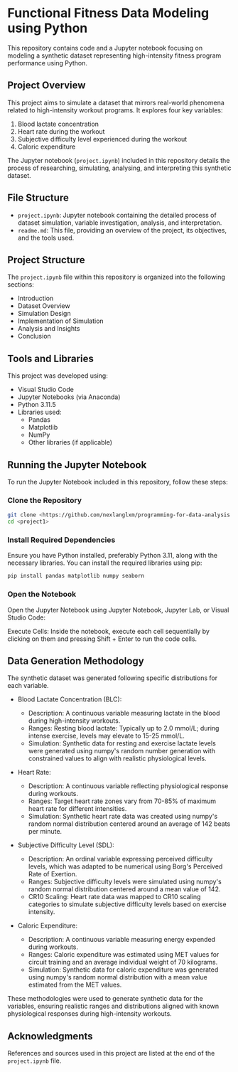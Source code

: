 # Functional Fitness Data Modeling using Python

This repository contains code and a Jupyter notebook focusing on modeling a synthetic dataset representing high-intensity fitness program performance using Python.

## Project Overview

This project aims to simulate a dataset that mirrors real-world phenomena related to high-intensity workout programs. It explores four key variables:

1. Blood lactate concentration
2. Heart rate during the workout
3. Subjective difficulty level experienced during the workout
4. Caloric expenditure

The Jupyter notebook (`project.ipynb`) included in this repository details the process of researching, simulating, analysing, and interpreting this synthetic dataset.

## File Structure

- `project.ipynb`: Jupyter notebook containing the detailed process of dataset simulation, variable investigation, analysis, and interpretation.
- `readme.md`: This file, providing an overview of the project, its objectives, and the tools used.

## Project Structure

The `project.ipynb` file within this repository is organized into the following sections:

- Introduction
- Dataset Overview
- Simulation Design
- Implementation of Simulation
- Analysis and Insights
- Conclusion

## Tools and Libraries

This project was developed using:

- Visual Studio Code
- Jupyter Notebooks (via Anaconda)
- Python 3.11.5
- Libraries used:
  - Pandas
  - Matplotlib
  - NumPy
  - Other libraries (if applicable)

## Running the Jupyter Notebook

To run the Jupyter Notebook included in this repository, follow these steps:

### Clone the Repository

```bash
git clone <https://github.com/nexlanglxm/programming-for-data-analysis.git>
cd <project1>
```

### Install Required Dependencies

Ensure you have Python installed, preferably Python 3.11, along with the necessary libraries. You can install the required libraries using pip:

```bash
pip install pandas matplotlib numpy seaborn
```

### Open the Notebook

Open the Jupyter Notebook using Jupyter Notebook, Jupyter Lab, or Visual Studio Code:

Execute Cells:
Inside the notebook, execute each cell sequentially by clicking on them and pressing Shift + Enter to run the code cells.

## Data Generation Methodology

The synthetic dataset was generated following specific distributions for each variable.

- Blood Lactate Concentration (BLC):
  - Description: A continuous variable measuring lactate in the blood during high-intensity workouts.
  - Ranges: Resting blood lactate: Typically up to 2.0 mmol/L; during intense exercise, levels may elevate to 15-25 mmol/L.
  - Simulation: Synthetic data for resting and exercise lactate levels were generated using numpy's random number generation with constrained values to align with realistic physiological levels.

- Heart Rate:
  - Description: A continuous variable reflecting physiological response during workouts.
  - Ranges: Target heart rate zones vary from 70-85% of maximum heart rate for different intensities.
  - Simulation: Synthetic heart rate data was created using numpy's random normal distribution centered around an average of 142 beats per minute.

- Subjective Difficulty Level (SDL):
  - Description: An ordinal variable expressing perceived difficulty levels, which was adapted to be numerical using Borg's Perceived Rate of Exertion.
  - Ranges: Subjective difficulty levels were simulated using numpy's random normal distribution centered around a mean value of 142.
  - CR10 Scaling: Heart rate data was mapped to CR10 scaling categories to simulate subjective difficulty levels based on exercise intensity.

- Caloric Expenditure:
  - Description: A continuous variable measuring energy expended during workouts.
  - Ranges: Caloric expenditure was estimated using MET values for circuit training and an average individual weight of 70 kilograms.
  - Simulation: Synthetic data for caloric expenditure was generated using numpy's random normal distribution with a mean value estimated from the MET values.
  
These methodologies were used to generate synthetic data for the variables, ensuring realistic ranges and distributions aligned with known physiological responses during high-intensity workouts.

## Acknowledgments

References and sources used in this project are listed at the end of the `project.ipynb` file.
